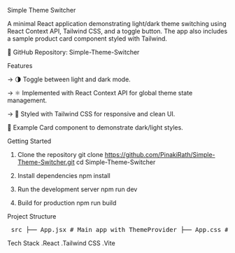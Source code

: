 Simple Theme Switcher

A minimal React application demonstrating light/dark theme switching using React Context API, Tailwind CSS, and a toggle button. The app also includes a sample product card component styled with Tailwind.

🔗 GitHub Repository: Simple-Theme-Switcher

Features

-> 🌗 Toggle between light and dark mode.

-> ⚛️ Implemented with React Context API for global theme state management.

-> 🎨 Styled with Tailwind CSS for responsive and clean UI.

🛒 Example Card component to demonstrate dark/light styles.

Getting Started
1. Clone the repository
    git clone https://github.com/PinakiRath/Simple-Theme-Switcher.git
    cd Simple-Theme-Switcher

2. Install dependencies
    npm install

3. Run the development server
    npm run dev

4. Build for production
    npm run build

Project Structure
<pre> src ├── App.jsx # Main app with ThemeProvider ├── App.css # Global styles ├── components │ ├── Card.jsx # Product card UI │ └── ThemeBtn.jsx # Theme toggle button └── context └── theme.js # Context + custom hook for theme </pre>

Tech Stack
    .React
    .Tailwind CSS
    .Vite